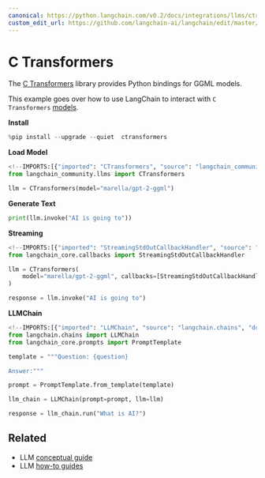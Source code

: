 ```yaml
---
canonical: https://python.langchain.com/v0.2/docs/integrations/llms/ctransformers/
custom_edit_url: https://github.com/langchain-ai/langchain/edit/master/docs/docs/integrations/llms/ctransformers.ipynb
---
```


# C Transformers

The [C Transformers](https://github.com/marella/ctransformers) library provides Python bindings for GGML models.

This example goes over how to use LangChain to interact with `C Transformers` [models](https://github.com/marella/ctransformers#supported-models).

**Install**

```python
%pip install --upgrade --quiet  ctransformers
```

**Load Model**

```python
<!--IMPORTS:[{"imported": "CTransformers", "source": "langchain_community.llms", "docs": "https://api.python.langchain.com/en/latest/llms/langchain_community.llms.ctransformers.CTransformers.html", "title": "C Transformers"}]-->
from langchain_community.llms import CTransformers

llm = CTransformers(model="marella/gpt-2-ggml")
```

**Generate Text**

```python
print(llm.invoke("AI is going to"))
```

**Streaming**

```python
<!--IMPORTS:[{"imported": "StreamingStdOutCallbackHandler", "source": "langchain_core.callbacks", "docs": "https://api.python.langchain.com/en/latest/callbacks/langchain_core.callbacks.streaming_stdout.StreamingStdOutCallbackHandler.html", "title": "C Transformers"}]-->
from langchain_core.callbacks import StreamingStdOutCallbackHandler

llm = CTransformers(
    model="marella/gpt-2-ggml", callbacks=[StreamingStdOutCallbackHandler()]
)

response = llm.invoke("AI is going to")
```

**LLMChain**

```python
<!--IMPORTS:[{"imported": "LLMChain", "source": "langchain.chains", "docs": "https://api.python.langchain.com/en/latest/chains/langchain.chains.llm.LLMChain.html", "title": "C Transformers"}, {"imported": "PromptTemplate", "source": "langchain_core.prompts", "docs": "https://api.python.langchain.com/en/latest/prompts/langchain_core.prompts.prompt.PromptTemplate.html", "title": "C Transformers"}]-->
from langchain.chains import LLMChain
from langchain_core.prompts import PromptTemplate

template = """Question: {question}

Answer:"""

prompt = PromptTemplate.from_template(template)

llm_chain = LLMChain(prompt=prompt, llm=llm)

response = llm_chain.run("What is AI?")
```

## Related

- LLM [conceptual guide](/docs/concepts/#llms)
- LLM [how-to guides](/docs/how_to/#llms)